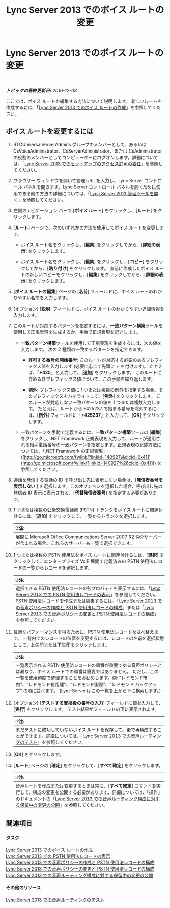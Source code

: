 ﻿---
title: Lync Server 2013 でのボイス ルートの変更
TOCTitle: Lync Server 2013 でのボイス ルートの変更
ms:assetid: afc562cc-8807-489b-8850-dbbe1c1ab9f5
ms:mtpsurl: https://technet.microsoft.com/ja-jp/library/Gg412838(v=OCS.15)
ms:contentKeyID: 48273279
ms.date: 12/10/2016
mtps_version: v=OCS.15
ms.translationtype: HT
---

# Lync Server 2013 でのボイス ルートの変更

 

_**トピックの最終更新日:** 2016-12-08_

ここでは、ボイス ルートを編集する方法について説明します。 新しいルートを作成するには、「[Lync Server 2013 でのボイス ルートの作成](lync-server-2013-create-a-voice-route.md)」を参照してください。

## ボイス ルートを変更するには

1.  RTCUniversalServerAdmins グループのメンバーとして、あるいは CsVoiceAdministrator、CsServerAdministrator、または CsAdministrator の役割のメンバーとしてコンピューターにログオンします。詳細については、「[Lync Server 2013 でのセットアップのアクセス許可の委任](lync-server-2013-delegate-setup-permissions.md)」を参照してください。

2.  ブラウザー ウィンドウを開いて管理 URL を入力し、Lync Server コントロール パネルを開きます。Lync Server コントロール パネルを開くために使用できる他の方法の詳細については、「[Lync Server 2013 管理ツールを開く](lync-server-2013-open-lync-server-administrative-tools.md)」を参照してください。

3.  左側のナビゲーション バーで \[**ボイス ルート**\] をクリックし、\[**ルート**\] をクリックします。

4.  \[**ルート**\] ページで、次のいずれかの方法を使用してボイス ルートを変更します。
    
      - ボイス ルート名をクリックし、\[**編集**\] をクリックしてから、\[**詳細の表示**\] をクリックします。
    
      - ボイス ルート名をクリックし、\[**編集**\] をクリックし、\[**コピー**\] をクリックしてから、\[**貼り付け**\] をクリックします。 直前に作成したボイス ルートの新しいコピーをクリックし、\[**編集**\] をクリックしてから、\[**詳細の表示**\] をクリックします。

5.  \[**ボイス ルートの編集**\] ページの \[**名前**\] フィールドに、ボイス ルートのわかりやすい名前を入力します。

6.  (オプション) \[**説明**\] フィールドに、ボイス ルートのわかりやすい追加情報を入力します。

7.  このルートが対応するパターンを指定するには、**一致パターン構築**ツールを使用して正規表現を生成するか、手動で正規表現を記述します。
    
      - **一致パターン構築**ツールを使用して正規表現を生成するには、次の値を入力します。 次の 2 種類の一致するパターンを指定できます。
        
          - **許可する番号の開始番号:** このルートが対応する必要のあるプレフィックス値を入力します (必要に応じて先頭に + を付けます)。 たとえば、「**+425**」と入力して、\[**追加**\] をクリックします。 このルートに含める各プレフィックス値について、この手順を繰り返します。
        
          - **例外:** プレフィックス値に 1 つまたは複数の例外を指定する場合、そのプレフィックスをハイライトして、\[**例外**\] をクリックします。 このルートが対応しない一致パターンの値を 1 つまたは複数入力します。 たとえば、ルートから +425237 で始まる番号を除外するには、\[**例外**\] フィールドに「**+425237**」と入力して、\[**OK**\] をクリックします。
    
      - 一致パターンを手動で定義するには、**一致パターン構築**ツールの \[**編集**\] をクリックし, .NET Framework 正規表現を入力して、ルートが適用される相手電話番号の一致パターンを指定します。正規表現の記述方法については、「.NET Framework の正規表現」([http://go.microsoft.com/fwlink/?linkid=140927\&clcid=0x411](http://go.microsoft.com/fwlink/?linkid=140927%26clcid=0x411)) を参照してください。

8.  通話を発信する電話の ID を呼び出し先に表示しない場合は、\[**発信者番号を表示しない** \] を選択します。このオプションを選択した場合、呼び出し先の発信者 ID 表示に表示される、\[**代替発信者番号**\] を指定する必要があります。

9.  1 つまたは複数の公衆交換電話網 (PSTN) トランクをボイス ルートに関連付けるには、\[**追加**\] をクリックして、一覧からトランクを選択します。
    
    <table>
    <thead>
    <tr class="header">
    <th><img src="images/Gg412781.note(OCS.15).gif" title="note" alt="note" />注:</th>
    </tr>
    </thead>
    <tbody>
    <tr class="odd">
    <td>展開に Microsoft Office Communications Server 2007 R2 仲介サーバーが含まれる場合、これらのサーバーも一覧で選択できます。</td>
    </tr>
    </tbody>
    </table>


10. 1 つまたは複数の PSTN 使用法をボイス ルートに関連付けるには、\[**選択**\] をクリックして、エンタープライズ VoIP 展開で定義済みの PSTN 使用法レコードの一覧からレコードを選択します。
    
    <table>
    <thead>
    <tr class="header">
    <th><img src="images/Gg412781.note(OCS.15).gif" title="note" alt="note" />注:</th>
    </tr>
    </thead>
    <tbody>
    <tr class="odd">
    <td>選択できる PSTN 使用法レコードの各プロパティを表示するには、「<a href="lync-server-2013-view-pstn-usage-records.md">Lync Server 2013 での PSTN 使用法レコードの表示</a>」を参照してください。<br />
    PSTN 使用法レコードを作成または編集するには、「<a href="lync-server-2013-create-a-voice-policy-and-configure-pstn-usage-records.md">Lync Server 2013 での音声ポリシーの作成と PSTN 使用法レコードの構成</a>」または「<a href="lync-server-2013-modify-a-voice-policy-and-configure-pstn-usage-records.md">Lync Server 2013 での音声ポリシーの変更と PSTN 使用法レコードの構成</a>」を参照してください。</td>
    </tr>
    </tbody>
    </table>


11. 最適なパフォーマンスを得るために、PSTN 使用法レコードを並べ替えます。 一覧内でのレコードの位置を変更するには、レコードの名前を選択状態にして、上矢印または下矢印をクリックします。
    
    <table>
    <thead>
    <tr class="header">
    <th><img src="images/Gg412781.note(OCS.15).gif" title="note" alt="note" />注:</th>
    </tr>
    </thead>
    <tbody>
    <tr class="odd">
    <td>一覧表示される PSTN 使用法レコードの順番が重要である音声ポリシーとは異なり、ボイス ルートでの順番は重要ではありません。 ただし、この一覧を使用頻度で整理することをお勧めします。例: &quot;レドモンド市内&quot;、&quot;レドモンド長距離&quot;、&quot;レドモンド国際&quot;、&quot;レドモンド バックアップ&quot; の順に並べます。 (Lync Server はこの一覧を上から下に検索します。)</td>
    </tr>
    </tbody>
    </table>


12. (オプション) \[**テストする変換後の番号の入力**\] フィールドに値を入力して、\[**実行**\] をクリックします。 テスト結果がフィールドの下に表示されます。
    
    <table>
    <thead>
    <tr class="header">
    <th><img src="images/Gg412781.note(OCS.15).gif" title="note" alt="note" />注:</th>
    </tr>
    </thead>
    <tbody>
    <tr class="odd">
    <td>まだテストに成功していないボイス ルートを保存して、後で再構成することができます。詳細については、「<a href="lync-server-2013-test-voice-routing.md">Lync Server 2013 での音声ルーティングのテスト</a>」を参照してください。</td>
    </tr>
    </tbody>
    </table>


13. \[**OK**\] をクリックします。

14. \[**ルート**\] ページの \[**確定**\] をクリックして、\[**すべて確定**\] をクリックします。
    
    <table>
    <thead>
    <tr class="header">
    <th><img src="images/Gg412781.note(OCS.15).gif" title="note" alt="note" />注:</th>
    </tr>
    </thead>
    <tbody>
    <tr class="odd">
    <td>音声ルートを作成または変更するときは常に、[<strong>すべて確定</strong>] コマンドを実行して、構成の変更を公開する必要があります。詳細については、「操作」のドキュメントの「<a href="lync-server-2013-publish-pending-changes-to-the-voice-routing-configuration.md">Lync Server 2013 での音声ルーティング構成に対する保留中の変更の公開</a>」を参照してください。</td>
    </tr>
    </tbody>
    </table>


## 関連項目

#### タスク

[Lync Server 2013 でのボイス ルートの作成](lync-server-2013-create-a-voice-route.md)  
[Lync Server 2013 での PSTN 使用法レコードの表示](lync-server-2013-view-pstn-usage-records.md)  
[Lync Server 2013 での音声ポリシーの作成と PSTN 使用法レコードの構成](lync-server-2013-create-a-voice-policy-and-configure-pstn-usage-records.md)  
[Lync Server 2013 での音声ポリシーの変更と PSTN 使用法レコードの構成](lync-server-2013-modify-a-voice-policy-and-configure-pstn-usage-records.md)  
[Lync Server 2013 での音声ルーティング構成に対する保留中の変更の公開](lync-server-2013-publish-pending-changes-to-the-voice-routing-configuration.md)  

#### その他のリソース

[Lync Server 2013 での音声ルーティングのテスト](lync-server-2013-test-voice-routing.md)

